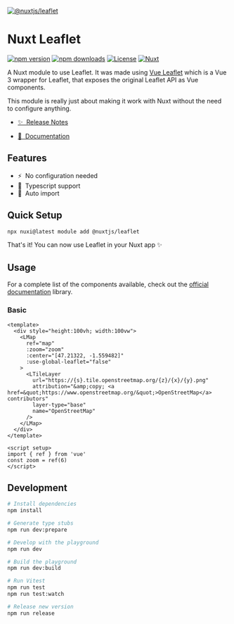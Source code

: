 [![@nuxtjs/leaflet](./docs/public/cover.png)](https://leaflet.nuxtjs.org)

# Nuxt Leaflet

[![npm version][npm-version-src]][npm-version-href]
[![npm downloads][npm-downloads-src]][npm-downloads-href]
[![License][license-src]][license-href]
[![Nuxt][nuxt-src]][nuxt-href]

A Nuxt module to use Leaflet.
It was made using [Vue Leaflet](https://github.com/vue-leaflet/vue-leaflet) which is a Vue 3 wrapper for Leaflet, that exposes the original Leaflet API as Vue components.

This module is really just about making it work with Nuxt without the need to configure anything.

- [✨ &nbsp;Release Notes](/CHANGELOG.md)
<!-- - [🏀 Online playground](https://stackblitz.com/github/nuxtjs/leaflet?file=playground%2Fapp.vue) -->
- [📖 &nbsp;Documentation](https://leaflet.nuxtjs.org)

## Features

- ⚡ &nbsp;No configuration needed
- 🦺 &nbsp;Typescript support
- 🚠 &nbsp;Auto import

## Quick Setup

```bash
npx nuxi@latest module add @nuxtjs/leaflet
```

That's it! You can now use Leaflet in your Nuxt app ✨

## Usage

For a complete list of the components available, check out the [official documentation](https://leaflet.nuxtjs.org/components/introduction.html) library.

### Basic

```vue
<template>
  <div style="height:100vh; width:100vw">
    <LMap
      ref="map"
      :zoom="zoom"
      :center="[47.21322, -1.559482]"
      :use-global-leaflet="false"
    >
      <LTileLayer
        url="https://{s}.tile.openstreetmap.org/{z}/{x}/{y}.png"
        attribution="&amp;copy; <a href=&quot;https://www.openstreetmap.org/&quot;>OpenStreetMap</a> contributors"
        layer-type="base"
        name="OpenStreetMap"
      />
    </LMap>
  </div>
</template>

<script setup>
import { ref } from 'vue'
const zoom = ref(6)
</script>
```

## Development

```bash
# Install dependencies
npm install

# Generate type stubs
npm run dev:prepare

# Develop with the playground
npm run dev

# Build the playground
npm run dev:build

# Run Vitest
npm run test
npm run test:watch

# Release new version
npm run release
```

<!-- Badges -->
[npm-version-src]: https://img.shields.io/npm/v/@nuxtjs/leaflet/latest.svg?style=flat&colorA=18181B&colorB=28CF8D
[npm-version-href]: https://www.npmjs.com/package/@nuxtjs/leaflet

[npm-downloads-src]: https://img.shields.io/npm/dm/@nuxtjs/leaflet.svg?style=flat&colorA=18181B&colorB=28CF8D
[npm-downloads-href]: https://www.npmjs.com/package/@nuxtjs/leaflet

[license-src]: https://img.shields.io/npm/l/@nuxtjs/leaflet.svg?style=flat&colorA=18181B&colorB=28CF8D
[license-href]: https://www.npmjs.com/package/@nuxtjs/leaflet

[nuxt-src]: https://img.shields.io/badge/Nuxt-18181B?logo=nuxt.js
[nuxt-href]: https://nuxt.com
